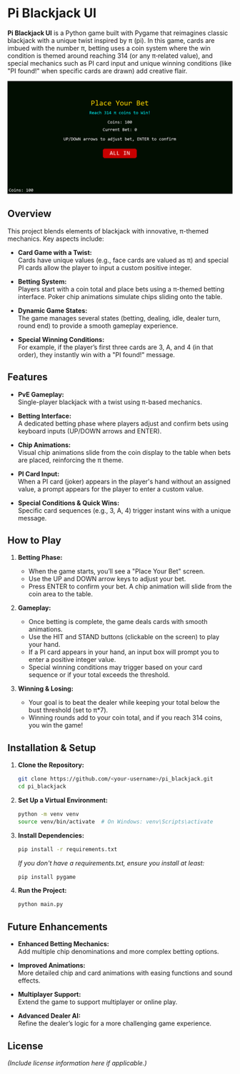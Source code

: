 
# Pi Blackjack UI

**Pi Blackjack UI** is a Python game built with Pygame that reimagines classic blackjack with a unique twist inspired by π (pi). In this game, cards are imbued with the number π, betting uses a coin system where the win condition is themed around reaching 314 (or any π‑related value), and special mechanics such as PI card input and unique winning conditions (like "PI found!" when specific cards are drawn) add creative flair.

![Gameplay Screenshot](./image.png)


## Overview

This project blends elements of blackjack with innovative, π-themed mechanics. Key aspects include:

- **Card Game with a Twist:**  
  Cards have unique values (e.g., face cards are valued as π) and special PI cards allow the player to input a custom positive integer.

- **Betting System:**  
  Players start with a coin total and place bets using a π-themed betting interface. Poker chip animations simulate chips sliding onto the table.

- **Dynamic Game States:**  
  The game manages several states (betting, dealing, idle, dealer turn, round end) to provide a smooth gameplay experience.

- **Special Winning Conditions:**  
  For example, if the player’s first three cards are 3, A, and 4 (in that order), they instantly win with a "PI found!" message.

## Features

- **PvE Gameplay:**  
  Single-player blackjack with a twist using π-based mechanics.

- **Betting Interface:**  
  A dedicated betting phase where players adjust and confirm bets using keyboard inputs (UP/DOWN arrows and ENTER).

- **Chip Animations:**  
  Visual chip animations slide from the coin display to the table when bets are placed, reinforcing the π theme.

- **PI Card Input:**  
  When a PI card (joker) appears in the player's hand without an assigned value, a prompt appears for the player to enter a custom value.

- **Special Conditions & Quick Wins:**  
  Specific card sequences (e.g., 3, A, 4) trigger instant wins with a unique message.

## How to Play

1. **Betting Phase:**  
   - When the game starts, you’ll see a "Place Your Bet" screen.  
   - Use the UP and DOWN arrow keys to adjust your bet.  
   - Press ENTER to confirm your bet. A chip animation will slide from the coin area to the table.

2. **Gameplay:**  
   - Once betting is complete, the game deals cards with smooth animations.  
   - Use the HIT and STAND buttons (clickable on the screen) to play your hand.
   - If a PI card appears in your hand, an input box will prompt you to enter a positive integer value.
   - Special winning conditions may trigger based on your card sequence or if your total exceeds the threshold.

3. **Winning & Losing:**  
   - Your goal is to beat the dealer while keeping your total below the bust threshold (set to π*7).  
   - Winning rounds add to your coin total, and if you reach 314 coins, you win the game!

## Installation & Setup

1. **Clone the Repository:**

   ```bash
   git clone https://github.com/<your-username>/pi_blackjack.git
   cd pi_blackjack
   ```

2. **Set Up a Virtual Environment:**

   ```bash
   python -m venv venv
   source venv/bin/activate  # On Windows: venv\Scripts\activate
   ```

3. **Install Dependencies:**

   ```bash
   pip install -r requirements.txt
   ```

   *If you don't have a requirements.txt, ensure you install at least:*

   ```bash
   pip install pygame
   ```

4. **Run the Project:**

   ```bash
   python main.py
   ```

## Future Enhancements

- **Enhanced Betting Mechanics:**  
  Add multiple chip denominations and more complex betting options.

- **Improved Animations:**  
  More detailed chip and card animations with easing functions and sound effects.

- **Multiplayer Support:**  
  Extend the game to support multiplayer or online play.

- **Advanced Dealer AI:**  
  Refine the dealer’s logic for a more challenging game experience.

## License

*(Include license information here if applicable.)*

